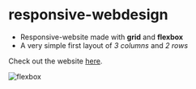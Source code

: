 # responsive-webdesign

- Responsive-website made with **grid** and **flexbox**
- A very simple first layout of *3 columns* and *2 rows*

Check out the website [here](https://juliocesarteixeira.github.io/responsive-webdesign/ "responsive-webdesign website").

![flexbox](https://augnitive.com/wp-content/uploads/2020/01/guia-flexbox.jpg)
